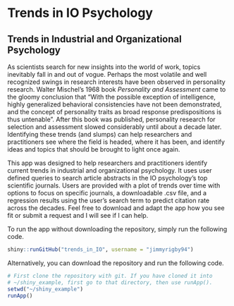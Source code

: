 Trends in IO Psychology
================

## Trends in Industrial and Organizational Psychology

As scientists search for new insights into the world of work, topics
inevitably fall in and out of vogue. Perhaps the most volatile and well
recognized swings in research interests have been observed in
personality research. Walter Mischel’s 1968 book *Personality and
Assessment* came to the gloomy conclusion that “With the possible
exception of intelligence, highly generalized behavioral consistencies
have not been demonstrated, and the concept of personality traits as
broad response predispositions is thus untenable”. After this book was
published, personality research for selection and assessment slowed
considerably until about a decade later. Identifying these trends (and
slumps) can help researchers and practitioners see where the field is
headed, where it has been, and identify ideas and topics that should be
brought to light once again.

This app was designed to help researchers and practitioners identify
current trends in industrial and organizational psychology. It uses user
defined queries to search article abstracts in the IO psychology’s top
scientific journals. Users are provided with a plot of trends over time
with options to focus on specific journals, a downloadable .csv file,
and a regression results using the user’s search term to predict
citation rate across the decades. Feel free to download and adapt the
app how you see fit or submit a request and I will see if I can help.

To run the app without downloading the repository, simply run the
following code.

``` r
shiny::runGitHub("trends_in_IO", username = "jimmyrigby94")
```

Alternatively, you can download the repository and run the following
code.

``` r
# First clone the repository with git. If you have cloned it into
# ~/shiny_example, first go to that directory, then use runApp().
setwd("~/shiny_example")
runApp()
```
